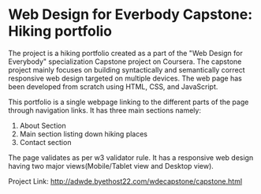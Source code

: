 # Web Design for Everbody Capstone: Hiking portfolio

The project is a hiking portfolio created as a part of the "Web Design for Everybody" specialization Capstone project on Coursera.
The capstone project mainly focuses on building syntactically and semantically correct responsive web design targeted on multiple devices.
The web page has been developed from scratch using HTML, CSS, and JavaScript.

This portfolio is a single webpage linking to the different parts of the page through navigation links. It has three main sections namely:
1. About Section
2. Main section listing down hiking places
3. Contact section

The page validates as per w3 validator rule. It has a responsive web design having two major views(Mobile/Tablet view and Desktop view).

Project Link: http://adwde.byethost22.com/wdecapstone/capstone.html

